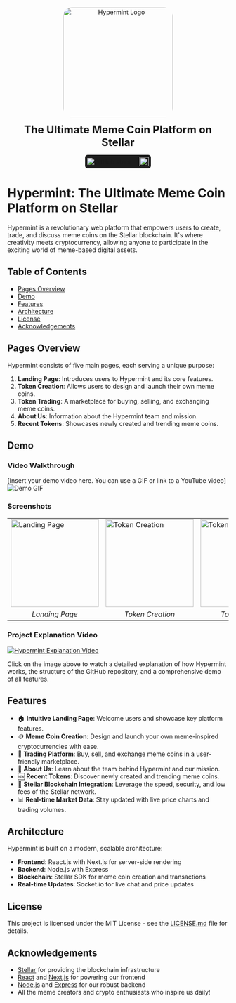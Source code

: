 <p align="center">
<br />
    <img src="https://github.com/user-attachments/assets/a3467aea-5ae6-40c5-a0ce-4bcb1311efc4" width="250" alt="Hypermint Logo" style="border-radius: 20px;"/>
<br />
</p>
<p align="center"><strong style="font-size: 24px;">The Ultimate Meme Coin Platform on Stellar</strong></p>
<p align="center" style="display: flex; justify-content: center; align-items: center;">
    <span style="display: inline-flex; align-items: center; background-color: #1c1c1c; padding: 5px; border-radius: 6px;">
        <img src="https://img.shields.io/github/stars/Ibad-10/Hypermint?style=social" alt="GitHub stars"/>
        <span style="margin: 0 10px; color: white; font-size: 14px;"></span>
        <a href="https://www.stellar.org/">
            <img src="https://img.shields.io/badge/Powered%20by-Stellar-brightgreen" alt="Powered by Stellar" style="height: 21px;"/>
        </a>
    </span>
</p>

# Hypermint: The Ultimate Meme Coin Platform on Stellar

Hypermint is a revolutionary web platform that empowers users to create, trade, and discuss meme coins on the Stellar blockchain. It's where creativity meets cryptocurrency, allowing anyone to participate in the exciting world of meme-based digital assets.

## Table of Contents
- [Pages Overview](#pages-overview)
- [Demo](#demo)
- [Features](#features)
- [Architecture](#architecture)
- [License](#license)
- [Acknowledgements](#acknowledgements)

## Pages Overview

Hypermint consists of five main pages, each serving a unique purpose:

1. **Landing Page**: Introduces users to Hypermint and its core features.
2. **Token Creation**: Allows users to design and launch their own meme coins.
3. **Token Trading**: A marketplace for buying, selling, and exchanging meme coins.
4. **About Us**: Information about the Hypermint team and mission.
5. **Recent Tokens**: Showcases newly created and trending meme coins.

## Demo

### Video Walkthrough
[Insert your demo video here. You can use a GIF or link to a YouTube video]
![Demo GIF](link-to-your-demo-gif.gif)

### Screenshots
<table>

  <tr>
    <td><img src="https://github.com/user-attachments/assets/bee3574f-0470-4fbf-8d5f-7252bc9ad293" alt="Landing Page" width="200"/></td>
    <td><img src="https://github.com/user-attachments/assets/81016bfa-2c1b-46bb-8c98-b3f1ccf58aa9" alt="Token Creation" width="200"/></td>
    <td><img src="https://github.com/user-attachments/assets/9043203d-5590-4396-808b-5f64cbf46d1f" alt="Token Trading" width="200"/></td>
    <td><img src="https://github.com/user-attachments/assets/53fa3121-c674-49ef-a198-906a7dc3d6dc" alt="About Us" width="200"/></td>
    <td><img src="https://github.com/user-attachments/assets/e1e5b60b-447b-487c-bc72-770e4007ba1e" alt="Recent Tokens" width="200"/></td>
  </tr>
  <tr>
    <td align="center"><em>Landing Page</em></td>
    <td align="center"><em>Token Creation</em></td>
    <td align="center"><em>Token Trading</em></td>
    <td align="center"><em>About Us</em></td>
    <td align="center"><em>Recent Tokens</em></td>
  </tr>
</table>

### Project Explanation Video
[![Hypermint Explanation Video](link-to-video-thumbnail.png)](https://www.loom.com/share/your-loom-video-id)

Click on the image above to watch a detailed explanation of how Hypermint works, the structure of the GitHub repository, and a comprehensive demo of all features.

## Features

- 🏠 **Intuitive Landing Page**: Welcome users and showcase key platform features.
- 🪙 **Meme Coin Creation**: Design and launch your own meme-inspired cryptocurrencies with ease.
- 💱 **Trading Platform**: Buy, sell, and exchange meme coins in a user-friendly marketplace.
- 👥 **About Us**: Learn about the team behind Hypermint and our mission.
- 🆕 **Recent Tokens**: Discover newly created and trending meme coins.
- 🌟 **Stellar Blockchain Integration**: Leverage the speed, security, and low fees of the Stellar network.
- 📊 **Real-time Market Data**: Stay updated with live price charts and trading volumes.

## Architecture

Hypermint is built on a modern, scalable architecture:

- **Frontend**: React.js with Next.js for server-side rendering
- **Backend**: Node.js with Express
- **Blockchain**: Stellar SDK for meme coin creation and transactions
- **Real-time Updates**: Socket.io for live chat and price updates

## License

This project is licensed under the MIT License - see the [LICENSE.md](LICENSE.md) file for details.

## Acknowledgements

- [Stellar](https://www.stellar.org/) for providing the blockchain infrastructure
- [React](https://reactjs.org/) and [Next.js](https://nextjs.org/) for powering our frontend
- [Node.js](https://nodejs.org/) and [Express](https://expressjs.com/) for our robust backend
- All the meme creators and crypto enthusiasts who inspire us daily!
